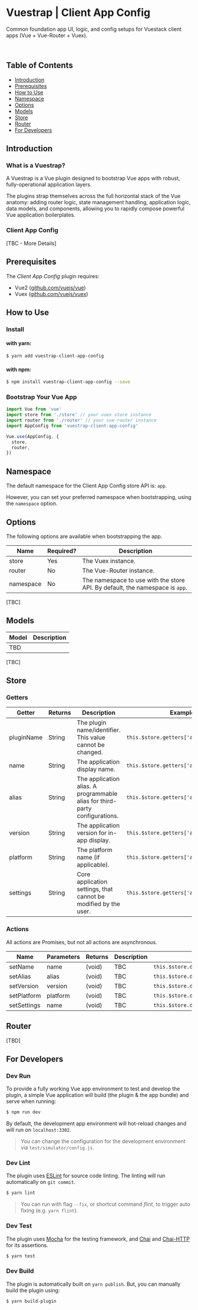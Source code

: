 # Vuestrap | Client App Config

Common foundation app UI, logic, and config setups for Vuestack client apps (Vue + Vue-Router + Vuex).

<br />

## Table of Contents

* [Introduction][section-introduction]
* [Prerequisites][section-prerequisites]
* [How to Use][section-how-to-use]
* [Namespace][section-namespace]
* [Options][section-options]
* [Models][section-models]
* [Store][section-store]
* [Router][section-router]
* [For Developers][section-for-developers]


## Introduction

### What is a Vuestrap?

A Vuestrap is a Vue plugin designed to bootstrap Vue apps with robust, fully-operational application layers.

The plugins strap themselves across the full horizontal stack of the Vue anatomy:
adding router logic, state management handling, application logic, data models, and components,
allowing you to rapidly compose powerful Vue application boilerplates.

### Client App Config

[TBC - More Details]


## Prerequisites

The *Client App Config* plugin requires:

* Vue2 ([github.com/vuejs/vue][link-vue-github])
* Vuex ([github.com/vuejs/vuex][link-vuex-github])


## How to Use

### Install

#### with yarn:

``` sh
$ yarn add vuestrap-client-app-config
```

#### with npm:

``` sh
$ npm install vuestrap-client-app-config --save
```

### Bootstrap Your Vue App

``` javascript
import Vue from 'vue'
import store from './store' // your vuex store instance
import router from './router' // your vue-router instance
import AppConfig from 'vuestrap-client-app-config'

Vue.use(AppConfig, {
  store,
  router,
})
```

## Namespace

The default namespace for the Client App Config store API is: `app`.

However, you can set your preferred namespace when bootstrapping, using the `namespace` option.


## Options

The following options are available when bootstrapping the app.

| Name             | Required? | Description |
| ---------------- | --------- | ----------- |
| store            | Yes       | The Vuex instance. |
| router           | No        | The Vue-Router instance. |
| namespace        | No        | The namespace to use with the store API. By default, the namespace is `app`. |

[TBC]


## Models

| Model    | Description |
| -------- | ----------- |
| TBD      |  |

[TBC]


## Store

### Getters

| Getter | Returns | Description | Example |
| ------ | --------| ----------- | ------- |
| pluginName | String | The plugin name/identifier. This value cannot be changed. | `this.$store.getters['app/pluginName']` |
| name | String | The application display name. | `this.$store.getters['app/name']` |
| alias | String | The application alias. A programmable alias for third-party configurations. | `this.$store.getters['app/alias']` |
| version | String | The application version for in-app display. | `this.$store.getters['app/version']` |
| platform | String | The platform name (if applicable). | `this.$store.getters['app/platform']` |
| settings | String | Core application settings, that cannot be modified by the user. | `this.$store.getters['app/settings']` |

### Actions

All actions are Promises, but not all actions are asynchronous.

| Name        | Parameters | Returns   | Description | Example |
| ----------- | ---------- | --------- | ----------- | ------- |
| setName     | name       | (void)    | TBC | `this.$store.dispatch('app/setName')` |
| setAlias    | alias      | (void)    | TBC | `this.$store.dispatch('app/setAlias')` |
| setVersion  | version    | (void)    | TBC | `this.$store.dispatch('app/setVersion')` |
| setPlatform | platform   | (void)    | TBC | `this.$store.dispatch('app/setPlatform')` |
| setSettings | name       | (void)    | TBC | `this.$store.dispatch('app/setSettings')` |


## Router

[TBD]


## For Developers

### Dev Run

To provide a fully working Vue app environment to test and develop the plugin, a simple Vue application will build (the plugin & the app bundle) and serve when running:

``` sh
$ npm run dev
```

By default, the development app environment will hot-reload changes and will run on `localhost:3302`.

> You can change the configuration for the development environment via `test/simulator/config.js`.

### Dev Lint

The plugin uses [ESLint][link-eslint-site] for source code linting. The linting will run automatically on `git commit`.

``` sh
$ yarn lint
```
> You can run with flag `--fix`, or shortcut command *flint*, to trigger auto fixing (e.g. `yarn flint`).

### Dev Test

The plugin uses [Mocha][link-mocha-site] for the testing framework,
and [Chai][link-chai-site] and [Chai-HTTP][link-chai-http-site] for its assertions.

``` sh
$ yarn test
```

### Dev Build

The plugin is automatically built on `yarn publish`. But, you can manually build the plugin using:

``` sh
$ yarn build-plugin
```


[section-introduction]: #introduction
[section-prerequisites]: #prerequisites
[section-how-to-use]: #how-to-use
[section-namespace]: #namespace
[section-options]: #options
[section-models]: #models
[section-store]: #store
[section-router]: #router
[section-for-developers]: #for-developers

[link-vue-github]: https://github.com/vuejs/vue
[link-vuex-github]: https://github.com/vuejs/vuex
[link-vue-router-github]: https://github.com/vuejs/vue-router
[link-rollup-plugin-vue-github]: https://github.com/vuejs/rollup-plugin-vue
[link-vue-rollup-boilerplate-github]: https://github.com/dangvanthanh/vue-rollup-boilerplate

[link-eslint-site]: https://eslint.org
[link-mocha-site]: https://mochajs.org
[link-chai-site]: http://chaijs.com
[link-chai-http-site]: http://chaijs.com/plugins/chai-http
